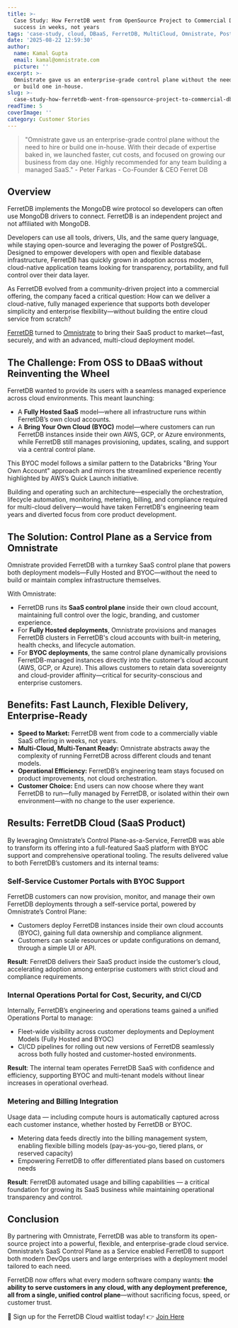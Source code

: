 ```yaml
---
title: >-
  Case Study: How FerretDB went from OpenSource Project to Commercial DBaaS
  success in weeks, not years
tags: 'case-study, cloud, DBaaS, FerretDB, MultiCloud, Omnistrate, PostgreSQL'
date: '2025-08-22 12:59:30'
author:
  name: Kamal Gupta
  email: kamal@omnistrate.com
  picture: ''
excerpt: >-
  Omnistrate gave us an enterprise-grade control plane without the need to hire
  or build one in-house.
slug: >-
  case-study-how-ferretdb-went-from-opensource-project-to-commercial-dbaas-success-in-weeks-not-years
readTime: 5
coverImage: ''
category: Customer Stories
---
```


> "Omnistrate gave us an enterprise-grade control plane without the need
> to hire or build one in-house. With their decade of expertise baked
> in, we launched faster, cut costs, and focused on growing our business
> from day one. Highly recommended for any team building a managed
> SaaS." - Peter Farkas - Co-Founder & CEO Ferret DB


## Overview


FerretDB implements the MongoDB wire protocol so developers can often use MongoDB drivers to connect. FerretDB is an independent project and not affiliated with MongoDB.

Developers can use all tools, drivers, UIs, and the same query language, while staying open-source and leveraging the power of PostgreSQL.  Designed to empower developers with open and flexible database infrastructure, FerretDB has quickly grown in adoption across modern, cloud-native application teams looking for transparency, portability, and full control over their data layer.

As FerretDB evolved from a community-driven project into a commercial offering, the company faced a critical question: How can we deliver a cloud-native, fully managed experience that supports both developer simplicity and enterprise flexibility—without building the entire cloud service from scratch?

[FerretDB][1] turned to [Omnistrate][2] to bring their SaaS product to market—fast, securely, and with an advanced, multi-cloud deployment model.


## The Challenge: From OSS to DBaaS without Reinventing the Wheel


FerretDB wanted to provide its users with a seamless managed experience across cloud environments. This meant launching:

- A **Fully Hosted SaaS** model—where all infrastructure runs within FerretDB’s own cloud accounts.
- A **Bring Your Own Cloud (BYOC)** model—where customers can run FerretDB instances inside their own AWS, GCP, or Azure environments, while FerretDB still manages provisioning, updates, scaling, and support via a central control plane.

This BYOC model follows a similar pattern to the Databricks "Bring Your Own Account" approach and mirrors the streamlined experience recently highlighted by AWS’s Quick Launch initiative.

Building and operating such an architecture—especially the orchestration, lifecycle automation, monitoring, metering, billing, and compliance required for multi-cloud delivery—would have taken FerretDB's engineering team years and diverted focus from core product development.


## The Solution: Control Plane as a Service from Omnistrate


Omnistrate provided FerretDB with a turnkey SaaS control plane that powers both deployment models—Fully Hosted and BYOC—without the need to build or maintain complex infrastructure themselves.

With Omnistrate:

- FerretDB runs its **SaaS control plane** inside their own cloud account, maintaining full control over the logic, branding, and customer experience.
- For **Fully Hosted deployments**, Omnistrate provisions and manages FerretDB clusters in FerretDB's cloud accounts with built-in metering, health checks, and lifecycle automation.
- For **BYOC deployments**, the same control plane dynamically provisions FerretDB-managed instances directly into the customer’s cloud account (AWS, GCP, or Azure). This allows customers to retain data sovereignty and cloud-provider affinity—critical for security-conscious and enterprise customers.


## Benefits: Fast Launch, Flexible Delivery, Enterprise-Ready


- **Speed to Market:** FerretDB went from code to a commercially viable SaaS offering in weeks, not years.
- **Multi-Cloud, Multi-Tenant Ready:** Omnistrate abstracts away the complexity of running FerretDB across different clouds and tenant models.
- **Operational Efficiency:** FerretDB’s engineering team stays focused on product improvements, not cloud orchestration.
- **Customer Choice:** End users can now choose where they want FerretDB to run—fully managed by FerretDB, or isolated within their own environment—with no change to the user experience.


## Results: FerretDB Cloud (SaaS Product)


By leveraging Omnistrate’s Control Plane-as-a-Service, FerretDB was able to transform its offering into a full-featured SaaS platform with BYOC support and comprehensive operational tooling. The results delivered value to both FerretDB’s customers and its internal teams:


### Self-Service Customer Portals with BYOC Support

FerretDB customers can now provision, monitor, and manage their own FerretDB deployments through a self-service portal, powered by Omnistrate’s Control Plane:

- Customers deploy FerretDB instances inside their own cloud accounts (BYOC), gaining full data ownership and compliance alignment.
- Customers can scale resources or update configurations on demand, through a simple UI or API.

**Result**: FerretDB delivers their SaaS product inside the customer’s cloud, accelerating adoption among enterprise customers with strict cloud and compliance requirements.


### Internal Operations Portal for Cost, Security, and CI/CD


Internally, FerretDB’s engineering and operations teams gained a unified Operations Portal to manage:

- Fleet-wide visibility across customer deployments and Deployment Models (Fully Hosted and BYOC)
- CI/CD pipelines for rolling out new versions of FerretDB seamlessly across both fully hosted and customer-hosted environments.

**Result**: The internal team operates FerretDB SaaS with confidence and efficiency, supporting BYOC and multi-tenant models without linear increases in operational overhead.


### Metering and Billing Integration

Usage data — including compute hours is automatically captured across each customer instance, whether hosted by FerretDB or BYOC.

- Metering data feeds directly into the billing management system, enabling flexible billing models (pay-as-you-go, tiered plans, or reserved capacity)
- Empowering FerretDB to offer differentiated plans based on customers needs

**Result**: FerretDB automated usage and billing capabilities — a critical foundation for growing its SaaS business while maintaining operational transparency and control.


## Conclusion

By partnering with Omnistrate, FerretDB was able to transform its open-source project into a powerful, flexible, and enterprise-grade cloud service. Omnistrate’s SaaS Control Plane as a Service enabled FerretDB to support both modern DevOps users and large enterprises with a deployment model tailored to each need.

FerretDB now offers what every modern software company wants: **the ability to serve customers in any cloud, with any deployment preference, all from a single, unified control plane**—without sacrificing focus, speed, or customer trust.

📢 Sign up for the FerretDB Cloud waitlist today! 👉 [Join Here][3]


  [1]: https://www.ferretdb.com/
  [2]: https://www.omnistrate.com/
  [3]: https://www.ferretdb.com/
